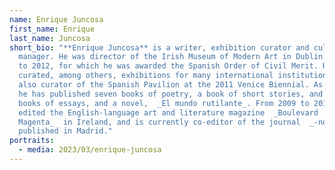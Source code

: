 ```yaml
---
name: Enrique Juncosa
first_name: Enrique
last_name: Juncosa
short_bio: "**Enrique Juncosa** is a writer, exhibition curator and cultural
  manager. He was director of the Irish Museum of Modern Art in Dublin from 2003
  to 2012, for which he was awarded the Spanish Order of Civil Merit. He has
  curated, among others, exhibitions for many international institutions and was
  also curator of the Spanish Pavilion at the 2011 Venice Biennial. As a writer,
  he has published seven books of poetry, a book of short stories, and some
  books of essays, and a novel,  _El mundo rutilante_. From 2009 to 2011, he
  edited the English-language art and literature magazine  _Boulevard
  Magenta_  in Ireland, and is currently co-editor of the journal  _-normal_,
  published in Madrid."
portraits:
  - media: 2023/03/enrique-juncosa
---
```

